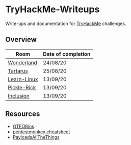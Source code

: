 # TryHackMe-Writeups

Write-ups and documentation for [TryHackMe](https://tryhackme.com/) challenges.

## Overview

| Room                       | Date of completion |
| -------------------------- | ------------------ |
| [Wonderland](Wonderland)   | 24/08/20           |
| [Tartarus](Tartarus)       | 25/08/20           |
| [Learn-Linux](Learn-Linux) | 13/09/20           |
| [Pickle-Rick](Pickle-Rick) | 13/09/20           |
| [Inclusion](Inclusion)     | 13/09/20           |

## Resources

- [GTFOBins](https://gtfobins.github.io)
- [pentestmonkey cheatsheet](https://jaytaylor.com/notes/node/1520886669000.html)
- [PayloadsAllTheThings](https://github.com/swisskyrepo/PayloadsAllTheThings)
